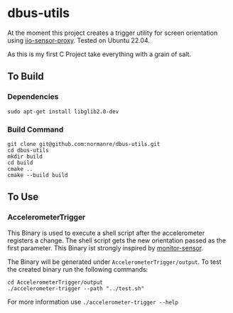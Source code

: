 # dbus-utils

At the moment this project creates a trigger utility for screen orientation using [iio-sensor-proxy](https://gitlab.freedesktop.org/hadess/iio-sensor-proxy). Tested on Ubuntu 22.04.

As this is my first C Project take everything with a grain of salt.

## To Build

### Dependencies
```
sudo apt-get install libglib2.0-dev
```
### Build Command

```
git clone git@github.com:normanre/dbus-utils.git
cd dbus-utils
mkdir build
cd build
cmake ..
cmake --build build
``` 

## To Use
### AccelerometerTrigger

This Binary is used to execute a shell script after the accelerometer registers a change. The shell script gets the new 
orientation passed as the first parameter. This Binary ist strongly inspired by [monitor-sensor](https://gitlab.freedesktop.org/hadess/iio-sensor-proxy/-/blob/master/src/monitor-sensor.c).


The Binary will be generated under `AccelerometerTrigger/output`. 
To test the created binary run the following commands: 
```
cd AccelerometerTrigger/output
./accelerometer-trigger --path "../test.sh"
```
For more information use `./accelerometer-trigger --help`


